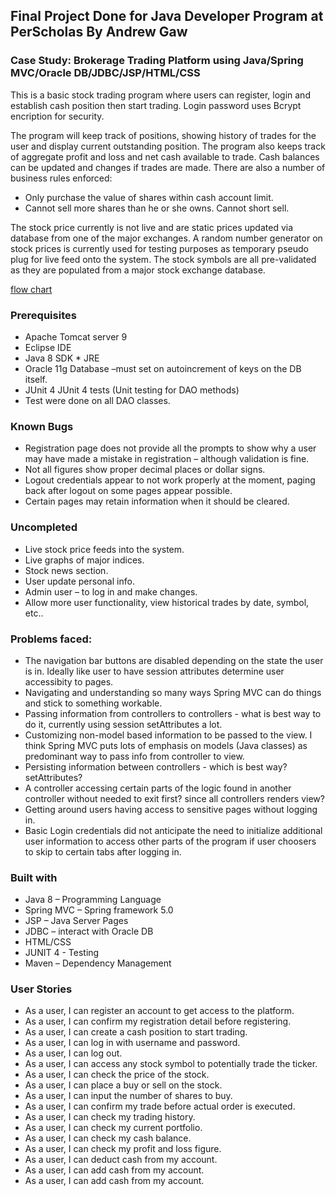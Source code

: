 ## Final Project Done for Java Developer Program at PerScholas By Andrew Gaw

### Case Study: Brokerage Trading Platform using Java/Spring MVC/Oracle DB/JDBC/JSP/HTML/CSS

This is a basic stock trading program where users can register, login and establish cash position then start trading. Login 
password uses Bcrypt encription for security.

The program will keep track of positions, showing history of trades for the user and display current outstanding
position. The program also keeps track of aggregate profit and loss and net cash available to trade. Cash balances can
be updated and changes if trades are made. There are also a number of business rules enforced:

- Only purchase the value of shares within cash account limit. 
- Cannot sell more shares than he or she owns. Cannot short sell.

The stock price currently is not live and are static prices updated via database from one of the major exchanges. A random number generator on stock prices is currently used for testing purposes as temporary pseudo plug for live feed onto the system. The stock symbols are all pre-validated as they are populated from a major stock exchange database.

[flow chart](https://github.com/ck3908/cat-furry/blob/master/brokerage_flow_chart.pdf)


### Prerequisites

- Apache Tomcat server 9
- Eclipse IDE
- Java 8 SDK * JRE
- Oracle 11g Database –must set on autoincrement of keys on the DB itself.
- JUnit 4 JUnit 4 tests (Unit testing for DAO methods)
- Test were done on all DAO classes.

### Known Bugs

- Registration page does not provide all the prompts to show why a user may have made a mistake in registration – 
although validation is fine.
- Not all figures show proper decimal places or dollar signs. 
- Logout credentials appear to not work properly at the moment, paging back after logout on some pages appear possible.
- Certain pages may retain information when it should be cleared.

### Uncompleted

- Live stock price feeds into the system.
- Live graphs of major indices.
- Stock news section.
- User update personal info.
- Admin user – to log in and make changes.
- Allow more user functionality, view historical trades by date, symbol, etc..

### Problems faced:

- The navigation bar buttons are disabled depending on the state the user is in. Ideally like user to have session attributes determine user accessibity to pages.
- Navigating and understanding so many ways Spring MVC can do things and stick to something workable.
- Passing information from controllers to controllers - what is best way to do it, currently using session setAttributes a lot.
- Customizing non-model based information to be passed to the view. I think Spring MVC puts lots of emphasis on models (Java classes)
as predominant way to pass info from controller to view. 
- Persisting information between controllers - which is best way? setAttributes?
- A controller accessing certain parts of the logic found in another controller without needed to exit first? since all controllers renders view?
- Getting around users having access to sensitive pages without logging in.
- Basic Login credentials did not anticipate the need to initialize additional user information to access other parts of the program if user choosers to skip to certain tabs after logging in.

### Built with

- Java 8 – Programming Language
- Spring MVC – Spring framework 5.0
- JSP – Java Server Pages
- JDBC – interact with Oracle DB
- HTML/CSS
- JUNIT 4 - Testing
- Maven – Dependency Management

### User Stories

- As a user, I can register an account to get access to the platform.
- As a user, I can confirm my registration detail before registering.
- As a user, I can create a cash position to start trading.
- As a user, I can log in with username and password.
- As a user, I can log out.
- As a user, I can access any stock symbol to potentially trade the ticker.
- As a user, I can check the price of the stock.
- As a user, I can place a buy or sell on the stock.
- As a user, I can input the number of shares to buy.
- As a user, I can confirm my trade before actual order is executed.
- As a user, I can check my trading history.
- As a user, I can check my current portfolio.
- As a user, I can check my cash balance.
- As a user, I can check my profit and loss figure.
- As a user, I can deduct cash from my account.
- As a user, I can add cash from my account.
- As a user, I can add cash from my account.
